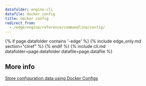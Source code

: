 ```yaml
---
datafolder: engine-cli
datafile: docker_config
title: docker config
redirect_from:
  - /edge/engine/reference/commandline/config/
---
```


<!--
Sorry, but the contents of this page are automatically generated from
Docker's source code. If you want to suggest a change to the text that appears
here, you'll need to find the string by searching this repo:

https://www.github.com/docker/cli
-->

{% if page.datafolder contains '-edge' %}
  {% include edge_only.md section="cliref" %}
{% endif %}
{% include cli.md datafolder=page.datafolder datafile=page.datafile %}

## More info

[Store configuration data using Docker Configs](/engine/swarm/configs.md)
